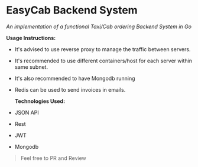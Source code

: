 # EasyCab Backend System

_An implementation of a functional Taxi/Cab ordering Backend System in Go_

**Usage Instructions:**

- It's advised to use reverse proxy to manage the traffic between servers.
- It's recommended to use different containers/host for each server within same subnet.
- It's also recommended to have Mongodb running
- Redis can be used to send invoices in emails.

  **Technologies Used:**

- JSON API
- Rest
- JWT
- Mongodb

> Feel free to PR and Review
